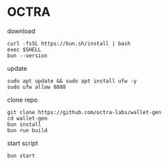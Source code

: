 # OCTRA
download
```
curl -fsSL https://bun.sh/install | bash
exec $SHELL
bun --version
```
update
```
sudo apt update && sudo apt install ufw -y
sudo ufw allow 8888
```
clone repo
```
git clone https://github.com/octra-labs/wallet-gen
cd wallet-gen
bun install
bun run build
```
start script
```
bun start
```

